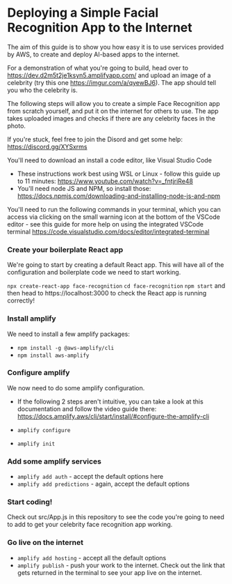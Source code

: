 # Deploying a Simple Facial Recognition App to the Internet

The aim of this guide is to show you how easy it is to use services provided by AWS, to create and deploy AI-based apps to the internet.

For a demonstration of what you're going to build, head over to https://dev.d2m5t2je1ksyn5.amplifyapp.com/ and upload an image of a celebrity (try this one https://imgur.com/a/qyewBJ6). The app should tell you who the celebrity is. 

The following steps will allow you to create a simple Face Recognition app from scratch yourself, and put it on the internet for others to use. The app takes uploaded images and checks if there are any celebrity faces in the photo. 

If you're stuck, feel free to join the Disord and get some help: 
https://discord.gg/XYSxrms


You'll need to download an install a code editor, like Visual Studio Code

- These instructions work best using WSL or Linux - follow this guide up to 11 minutes: https://www.youtube.com/watch?v=_fntjriRe48
- You'll need node JS and NPM, so install those: https://docs.npmjs.com/downloading-and-installing-node-js-and-npm

You'll need to run the following commands in your terminal, which you can access via clicking on the small warning icon at the bottom of the VSCode editor - see this guide for more help on using the integrated VSCode terminal https://code.visualstudio.com/docs/editor/integrated-terminal 

### Create your boilerplate React app

We're going to start by creating a default React app. This will have all of the configuration and boilerplate code we need to start working.

`npx create-react-app face-recognition`
`cd face-recognition`
`npm start` and then head to https://localhost:3000 to check the React app is running correctly!

### Install amplify
We need to install a few amplify packages:
- `npm install -g @aws-amplify/cli`
- `npm install aws-amplify`

### Configure amplify
We now need to do some amplify configuration. 
- If the following 2 steps aren't intuitive, you can take a look at this documentation and follow the video guide there: https://docs.amplify.aws/cli/start/install/#configure-the-amplify-cli

- `amplify configure`
- `amplify init`

### Add some amplify services 
- `amplify add auth` - accept the default options here
- `amplify add predictions` - again, accept the default options

### Start coding!
Check out src/App.js in this repository to see the code you're going to need to add to get your celebrity face recognition app working. 

### Go live on the internet
- `amplify add hosting` - accept all the default options 
- `amplify publish` - push your work to the internet. Check out the link that gets returned in the terminal to see your app live on the internet.


